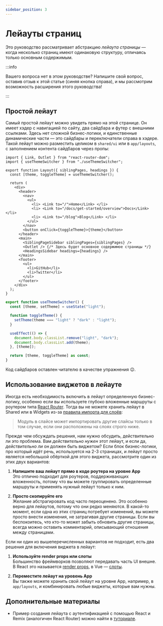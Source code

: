 ```yaml
---
sidebar_position: 3
---
```


# Лейауты страниц

Это руководство рассматривает абстракцию _лейаута страницы_ — когда несколько страниц имеют одинаковую структуру, отличаясь только основным содержимым.

:::info

Вашего вопроса нет в этом руководстве? Напишите свой вопрос, оставив отзыв к этой статье (синяя кнопка справа), и мы рассмотрим возможность расширения этого руководства!

:::

## Простой лейаут

Самый простой лейаут можно увидеть прямо на этой странице. Он имеет хэдер с навигацией по сайту, два сайдбара и футер с внешними ссылками. Здесь нет сложной бизнес-логики, и единственные динамические части — это сайдбары и переключатели справа в хэдере. Такой лейаут можно разместить целиком в `shared/ui` или в `app/layouts`, с заполнением контента сайдбаров через пропы:

```tsx title="shared/ui/layout/Layout.tsx"
import { Link, Outlet } from "react-router-dom";
import { useThemeSwitcher } from "./useThemeSwitcher";

export function Layout({ siblingPages, headings }) {
  const [theme, toggleTheme] = useThemeSwitcher();

  return (
    <div>
      <header>
        <nav>
          <ul>
            <li> <Link to="/">Home</Link> </li>
            <li> <Link to="/docs/get-started/overview">Docs</Link> </li>
            <li> <Link to="/blog">Blog</Link> </li>
          </ul>
        </nav>
        <button onClick={toggleTheme}>{theme}</button>
      </header>
      <main>
        <SiblingPageSidebar siblingPages={siblingPages} />
        <Outlet /> {/* Здесь будет основное содержимое страницы */}
        <HeadingsSidebar headings={headings} />
      </main>
      <footer>
        <ul>
          <li>GitHub</li>
          <li>Twitter</li>
        </ul>
      </footer>
    </div>
  );
}
```

```ts title="shared/ui/layout/useThemeSwitcher.ts"
export function useThemeSwitcher() {
  const [theme, setTheme] = useState("light");

  function toggleTheme() {
    setTheme(theme === "light" ? "dark" : "light");
  }

  useEffect(() => {
    document.body.classList.remove("light", "dark");
    document.body.classList.add(theme);
  }, [theme]);

  return [theme, toggleTheme] as const;
}
```

Код сайдбаров оставлен читателю в качестве упражнения 😉.

## Использование виджетов в лейауте

Иногда есть необходимость включить в лейаут определенную бизнес-логику, особенно если вы используете глубоко вложенные маршруты с роутером типа [React Router][ext-react-router]. Тогда вы не можете хранить лейаут в Shared или в Widgets из-за [правила импорта для слоёв][import-rule-on-layers]:

> Модуль в слайсе может импортировать другие слайсы только в том случае, если они расположены на слоях строго ниже.

Прежде чем обсуждать решения, нам нужно обсудить, действительно ли это проблема. Вам _действительно нужен_ этот лейаут, и если да, _действительно ли_ он должен быть виджетом? Если блок бизнес-логики, про который идёт речь, используется на 2-3 страницах, и лейаут просто является небольшой обёрткой для этого виджета, рассмотрите один из этих двух вариантов:

1. **Напишите ваш лейаут прямо в коде роутера на уровне App**  
   Это отлично подходит для роутеров, поддерживающих вложенность, потому что вы можете группировать определенные маршруты и применять нужный лейаут только к ним.

2. **Просто скопируйте его**  
   Желание абстрагировать код часто переоценено. Это особенно верно для лейаутов, потому что они редко меняются. В какой-то момент, если одна из этих страниц потребует изменений, вы можете просто внести изменения, не затрагивая другие страницы. Если вы беспокоитесь, что кто-то может забыть обновить другие страницы, всегда можно оставить комментарий, описывающий отношения между страницами.

Если ни один из вышеперечисленных вариантов не подходит, есть два решения для включения виджета в лейаут:

1. **Используйте render props или слоты**  
   Большинство фреймворков позволяют передавать часть UI внешне. В React это называется [render props][ext-render-props], в Vue — [слоты][ext-vue-slots].

2. **Переместите лейаут на уровень App**  
   Вы также можете хранить свой лейаут на уровне App, например, в `app/layouts`, и комбинировать любые виджеты, которые вам нужны.

## Дополнительные материалы

- Пример создания лейаута с аутентификацией с помощью React и Remix (аналогичен React Router) можно найти в [туториале][tutorial].

[tutorial]: /docs/get-started/tutorial
[import-rule-on-layers]: /docs/reference/layers#import-rule-on-layers
[ext-react-router]: https://reactrouter.com/
[ext-render-props]: https://www.patterns.dev/react/render-props-pattern/
[ext-vue-slots]: https://ru.vuejs.org/guide/components/slots

